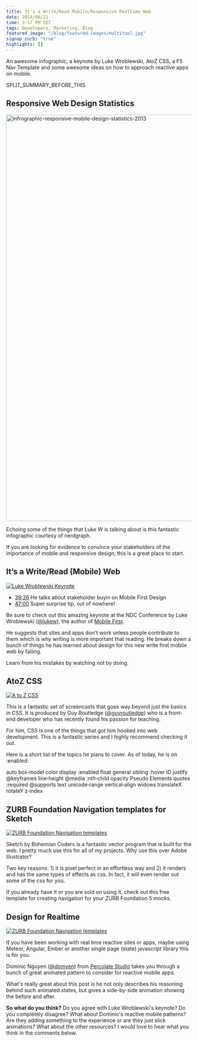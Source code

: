 ```yaml
---
title: It's a Write/Read Mobile/Responsive Realtime Web
date: 2014/06/11
time: 3:57 PM CET
tags: Developers, Marketing, Blog
featured_image: "/blog/featured-images/multitool.jpg"
signup_zurb: "true"
highlights: []
---
```


An awesome infographic, a keynote by Luke Wroblewski, AtoZ CSS, a F5 Nav Template and some awesome ideas on how to approach reactive apps on mobile.

 SPLIT\_SUMMARY\_BEFORE\_THIS

## Responsive Web Design Statistics

<a href="http://www.nerdgraph.com/responsive-web-design-statistics/" title="Responsive Web Design Statistics" rel="nofollow"><img width="620" height="1105" src="/images/blog/2014/in-form-26/infrographic-responsive-mobile.jpg" class="attachment-endless-feature-image wp-post-image" alt="infrographic-responsive-mobile-design-statistics-2013" /></a>

Echoing some of the things that Luke W is talking about is this fantastic infographic courtesy of nerdgraph.  

If you are looking for evidence to convince your stakeholders of the importance of mobile and responsive design, this is a great place to start.


## It’s a Write/Read (Mobile) Web

[![Luke Wroblewski Keynote](/images/blog/2014/in-form-26/lukew.jpg)](http://vimeo.com/97305189)

* [39:26](http://vimeo.com/97305189#t=39m26s) He talks about stakeholder buyin on Mobile First Design 
* [47:00](http://vimeo.com/97305189#t=45m54s) Super surprise tip, out of nowhere!

Be sure to check out this amazing keynote at the NDC Conference by Luke Wroblewski ([@lukew](http://www.twitter.com/lukew)), the author of [Mobile First](/blog/mobile-first-by-luke-wroblewski).

He suggests that sites and apps don't work unless people contribute to them which is why writing is more important that reading. He breaks down a bunch of things he has learned about design for this new write first mobile web by failing.

Learn from his mistakes by watching not by doing.



## AtoZ CSS

[![A to Z CSS](/images/blog/2014/in-form-26/atoz.jpg)](http://www.atozcss.com)

This is a fantastic set of screencasts that goes way beyond just the basics in CSS. It is produced by Guy Routledge ([@guyroutledge](http://www.twitter.com/guyroutledge)) who is a front-end developer who has recently found his passion for teaching. 

For him, CSS is one of the things that got him hooked into web development. This is a fantastic series and I highly recommend checking it out. 

Here is a short list of the topics he plans to cover. As of today, he is on :enabled:

auto box‑model color display :enabled float general sibling :hover ID justify @keyframes line‑height @media :nth‑child opacity Pseudo Elements quotes :required @supports text unicode‑range vertical‑align widows translateX rotateY z‑index



## ZURB Foundation Navigation templates for Sketch

[![ZURB Foundation Navigation templates](/images/blog/2014/in-form-26/foundation-wires.jpg)](http://www.sketchappsources.com/free-source/346-zurb-foundation-navigation.html)

Sketch by Bohemian Coders is a fantastic vector program that is built for the web. I pretty much use this for all of my projects. Why use this over Adobe Illustrator? 

Two key reasons: 1) it is pixel perfect in an effortless way and 2) it renders and has the same types of effects as css. In fact, it will even render out some of the css for you.

If you already have it or you are sold on using it, check out this free template for creating navigation for your ZURB Foundation 5 mocks.



## Design for Realtime

[![ZURB Foundation Navigation templates](/images/blog/2014/in-form-26/side-by-side.jpg)](http://blog.percolatestudio.com/design/design-for-realtime)

If you have been working with real time reactive sites or apps, maybe using Meteor, Angular, Ember or another single page (state) javascript library this is for you. 

Dominic Nguyen ([@domyen](http://www.twitter.com/domyen)) from [Percolate Studio](http://blog.percolatestudio.com) takes you through a bunch of great animated pattern to consider for reactive mobile apps. 

What's really great about this post is he not only describes his reasoning behind such animated states, but gives a side-by-side animation showing the before and after.




**So what do you think?** Do you agree with Luke Wroblewski's keynote? Do you completely disagree? What about Dominic's reactive mobile patterns? Are they adding something to the experience or are they just slick animations? What about the other resources? I would love to hear what you think in the comments below.